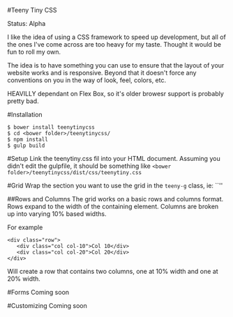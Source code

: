 #Teeny Tiny CSS

Status: Alpha

I like the idea of using a CSS framework to speed up development, but all of the ones I've come across are too heavy for my taste. Thought it would be fun to roll my own.

The idea is to have something you can use to ensure that the layout of your website works and is responsive. Beyond that it doesn't force any conventions on you in the way of look, feel, colors, etc.

HEAVILLY dependant on Flex Box, so it's older browesr support is probably pretty bad.

#Installation
```
$ bower install teenytinycss
$ cd <bower folder>/teenytinycss/
$ npm install
$ gulp build
```
#Setup
Link the teenytiny.css fil into your HTML document. Assuming you didn't edit the gulpfile, it should be something like ``<bower folder>/teenytinycss/dist/css/teenytiny.css``

#Grid
Wrap the section you want to use the grid in the ``teeny-g`` class, ie:
``<body class="teeny-g"></body>''

##Rows and Columns
The grid works on a basic rows and columns format. Rows expand to the width of the containing element. Columns are broken up into varying 10% based widths.

For example
```
<div class="row">
   <div class="col col-10">Col 10</div>
   <div class="col col-20">Col 20</div>
</div>
```

Will create a row that contains two columns, one at 10% width and one at 20% width.


#Forms
Coming soon

#Customizing
Coming soon



